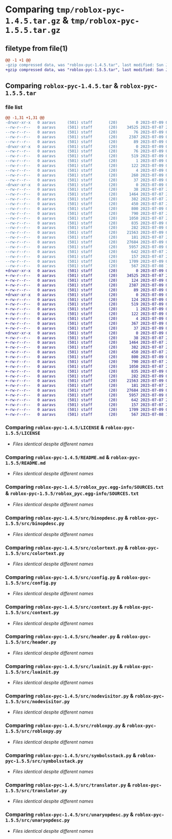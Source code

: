 # Comparing `tmp/roblox-pyc-1.4.5.tar.gz` & `tmp/roblox-pyc-1.5.5.tar.gz`

## filetype from file(1)

```diff
@@ -1 +1 @@
-gzip compressed data, was "roblox-pyc-1.4.5.tar", last modified: Sun Jul  9 05:03:28 2023, max compression
+gzip compressed data, was "roblox-pyc-1.5.5.tar", last modified: Sun Jul  9 05:13:21 2023, max compression
```

## Comparing `roblox-pyc-1.4.5.tar` & `roblox-pyc-1.5.5.tar`

### file list

```diff
@@ -1,31 +1,31 @@
-drwxr-xr-x   0 aaravs     (501) staff       (20)        0 2023-07-09 05:03:28.570218 roblox-pyc-1.4.5/
--rw-r--r--   0 aaravs     (501) staff       (20)    34525 2023-07-07 21:26:51.000000 roblox-pyc-1.4.5/LICENSE
--rw-r--r--   0 aaravs     (501) staff       (20)       76 2023-07-09 05:03:28.570466 roblox-pyc-1.4.5/PKG-INFO
--rw-r--r--   0 aaravs     (501) staff       (20)     2387 2023-07-09 04:50:22.000000 roblox-pyc-1.4.5/README.md
--rw-r--r--   0 aaravs     (501) staff       (20)       89 2023-07-09 01:34:29.000000 roblox-pyc-1.4.5/pyproject.toml
-drwxr-xr-x   0 aaravs     (501) staff       (20)        0 2023-07-09 05:03:28.520766 roblox-pyc-1.4.5/roblox_pyc.egg-info/
--rw-r--r--   0 aaravs     (501) staff       (20)       76 2023-07-09 05:03:28.000000 roblox-pyc-1.4.5/roblox_pyc.egg-info/PKG-INFO
--rw-r--r--   0 aaravs     (501) staff       (20)      519 2023-07-09 05:03:28.000000 roblox-pyc-1.4.5/roblox_pyc.egg-info/SOURCES.txt
--rw-r--r--   0 aaravs     (501) staff       (20)        1 2023-07-09 05:03:28.000000 roblox-pyc-1.4.5/roblox_pyc.egg-info/dependency_links.txt
--rw-r--r--   0 aaravs     (501) staff       (20)      122 2023-07-09 05:03:28.000000 roblox-pyc-1.4.5/roblox_pyc.egg-info/entry_points.txt
--rw-r--r--   0 aaravs     (501) staff       (20)        4 2023-07-09 05:03:28.000000 roblox-pyc-1.4.5/roblox_pyc.egg-info/top_level.txt
--rw-r--r--   0 aaravs     (501) staff       (20)      260 2023-07-09 05:03:28.571494 roblox-pyc-1.4.5/setup.cfg
--rw-r--r--   0 aaravs     (501) staff       (20)       37 2023-07-09 02:02:48.000000 roblox-pyc-1.4.5/setup.py
-drwxr-xr-x   0 aaravs     (501) staff       (20)        0 2023-07-09 05:03:28.569242 roblox-pyc-1.4.5/src/
--rw-r--r--   0 aaravs     (501) staff       (20)       38 2023-07-07 21:26:51.000000 roblox-pyc-1.4.5/src/__init__.py
--rw-r--r--   0 aaravs     (501) staff       (20)     1464 2023-07-07 21:26:51.000000 roblox-pyc-1.4.5/src/binopdesc.py
--rw-r--r--   0 aaravs     (501) staff       (20)      382 2023-07-07 21:26:51.000000 roblox-pyc-1.4.5/src/boolopdesc.py
--rw-r--r--   0 aaravs     (501) staff       (20)      450 2023-07-07 21:26:51.000000 roblox-pyc-1.4.5/src/cmpopdesc.py
--rw-r--r--   0 aaravs     (501) staff       (20)      800 2023-07-09 03:44:33.000000 roblox-pyc-1.4.5/src/colortext.py
--rw-r--r--   0 aaravs     (501) staff       (20)      790 2023-07-07 21:26:51.000000 roblox-pyc-1.4.5/src/config.py
--rw-r--r--   0 aaravs     (501) staff       (20)     1050 2023-07-07 21:26:51.000000 roblox-pyc-1.4.5/src/context.py
--rw-r--r--   0 aaravs     (501) staff       (20)      835 2023-07-09 04:51:27.000000 roblox-pyc-1.4.5/src/header.py
--rw-r--r--   0 aaravs     (501) staff       (20)      282 2023-07-09 01:58:37.000000 roblox-pyc-1.4.5/src/loopcounter.py
--rw-r--r--   0 aaravs     (501) staff       (20)    21563 2023-07-09 04:51:41.000000 roblox-pyc-1.4.5/src/luainit.py
--rw-r--r--   0 aaravs     (501) staff       (20)      181 2023-07-07 21:26:51.000000 roblox-pyc-1.4.5/src/nameconstdesc.py
--rw-r--r--   0 aaravs     (501) staff       (20)    27684 2023-07-09 01:59:38.000000 roblox-pyc-1.4.5/src/nodevisitor.py
--rw-r--r--   0 aaravs     (501) staff       (20)     5957 2023-07-09 05:02:43.000000 roblox-pyc-1.4.5/src/robloxpy.py
--rw-r--r--   0 aaravs     (501) staff       (20)      642 2023-07-07 21:26:51.000000 roblox-pyc-1.4.5/src/symbolsstack.py
--rw-r--r--   0 aaravs     (501) staff       (20)      157 2023-07-07 21:26:51.000000 roblox-pyc-1.4.5/src/tokenendmode.py
--rw-r--r--   0 aaravs     (501) staff       (20)     1709 2023-07-09 03:36:47.000000 roblox-pyc-1.4.5/src/translator.py
--rw-r--r--   0 aaravs     (501) staff       (20)      567 2023-07-08 14:04:57.000000 roblox-pyc-1.4.5/src/unaryopdesc.py
+drwxr-xr-x   0 aaravs     (501) staff       (20)        0 2023-07-09 05:13:21.185545 roblox-pyc-1.5.5/
+-rw-r--r--   0 aaravs     (501) staff       (20)    34525 2023-07-07 21:26:51.000000 roblox-pyc-1.5.5/LICENSE
+-rw-r--r--   0 aaravs     (501) staff       (20)      124 2023-07-09 05:13:21.185876 roblox-pyc-1.5.5/PKG-INFO
+-rw-r--r--   0 aaravs     (501) staff       (20)     2387 2023-07-09 04:50:22.000000 roblox-pyc-1.5.5/README.md
+-rw-r--r--   0 aaravs     (501) staff       (20)       89 2023-07-09 01:34:29.000000 roblox-pyc-1.5.5/pyproject.toml
+drwxr-xr-x   0 aaravs     (501) staff       (20)        0 2023-07-09 05:13:21.160530 roblox-pyc-1.5.5/roblox_pyc.egg-info/
+-rw-r--r--   0 aaravs     (501) staff       (20)      124 2023-07-09 05:13:21.000000 roblox-pyc-1.5.5/roblox_pyc.egg-info/PKG-INFO
+-rw-r--r--   0 aaravs     (501) staff       (20)      519 2023-07-09 05:13:21.000000 roblox-pyc-1.5.5/roblox_pyc.egg-info/SOURCES.txt
+-rw-r--r--   0 aaravs     (501) staff       (20)        1 2023-07-09 05:13:21.000000 roblox-pyc-1.5.5/roblox_pyc.egg-info/dependency_links.txt
+-rw-r--r--   0 aaravs     (501) staff       (20)      122 2023-07-09 05:13:21.000000 roblox-pyc-1.5.5/roblox_pyc.egg-info/entry_points.txt
+-rw-r--r--   0 aaravs     (501) staff       (20)        4 2023-07-09 05:13:21.000000 roblox-pyc-1.5.5/roblox_pyc.egg-info/top_level.txt
+-rw-r--r--   0 aaravs     (501) staff       (20)      367 2023-07-09 05:13:21.187306 roblox-pyc-1.5.5/setup.cfg
+-rw-r--r--   0 aaravs     (501) staff       (20)       37 2023-07-09 02:02:48.000000 roblox-pyc-1.5.5/setup.py
+drwxr-xr-x   0 aaravs     (501) staff       (20)        0 2023-07-09 05:13:21.184125 roblox-pyc-1.5.5/src/
+-rw-r--r--   0 aaravs     (501) staff       (20)       38 2023-07-07 21:26:51.000000 roblox-pyc-1.5.5/src/__init__.py
+-rw-r--r--   0 aaravs     (501) staff       (20)     1464 2023-07-07 21:26:51.000000 roblox-pyc-1.5.5/src/binopdesc.py
+-rw-r--r--   0 aaravs     (501) staff       (20)      382 2023-07-07 21:26:51.000000 roblox-pyc-1.5.5/src/boolopdesc.py
+-rw-r--r--   0 aaravs     (501) staff       (20)      450 2023-07-07 21:26:51.000000 roblox-pyc-1.5.5/src/cmpopdesc.py
+-rw-r--r--   0 aaravs     (501) staff       (20)      800 2023-07-09 03:44:33.000000 roblox-pyc-1.5.5/src/colortext.py
+-rw-r--r--   0 aaravs     (501) staff       (20)      790 2023-07-07 21:26:51.000000 roblox-pyc-1.5.5/src/config.py
+-rw-r--r--   0 aaravs     (501) staff       (20)     1050 2023-07-07 21:26:51.000000 roblox-pyc-1.5.5/src/context.py
+-rw-r--r--   0 aaravs     (501) staff       (20)      835 2023-07-09 04:51:27.000000 roblox-pyc-1.5.5/src/header.py
+-rw-r--r--   0 aaravs     (501) staff       (20)      282 2023-07-09 01:58:37.000000 roblox-pyc-1.5.5/src/loopcounter.py
+-rw-r--r--   0 aaravs     (501) staff       (20)    21563 2023-07-09 04:51:41.000000 roblox-pyc-1.5.5/src/luainit.py
+-rw-r--r--   0 aaravs     (501) staff       (20)      181 2023-07-07 21:26:51.000000 roblox-pyc-1.5.5/src/nameconstdesc.py
+-rw-r--r--   0 aaravs     (501) staff       (20)    27684 2023-07-09 01:59:38.000000 roblox-pyc-1.5.5/src/nodevisitor.py
+-rw-r--r--   0 aaravs     (501) staff       (20)     5957 2023-07-09 05:02:43.000000 roblox-pyc-1.5.5/src/robloxpy.py
+-rw-r--r--   0 aaravs     (501) staff       (20)      642 2023-07-07 21:26:51.000000 roblox-pyc-1.5.5/src/symbolsstack.py
+-rw-r--r--   0 aaravs     (501) staff       (20)      157 2023-07-07 21:26:51.000000 roblox-pyc-1.5.5/src/tokenendmode.py
+-rw-r--r--   0 aaravs     (501) staff       (20)     1709 2023-07-09 03:36:47.000000 roblox-pyc-1.5.5/src/translator.py
+-rw-r--r--   0 aaravs     (501) staff       (20)      567 2023-07-08 14:04:57.000000 roblox-pyc-1.5.5/src/unaryopdesc.py
```

### Comparing `roblox-pyc-1.4.5/LICENSE` & `roblox-pyc-1.5.5/LICENSE`

 * *Files identical despite different names*

### Comparing `roblox-pyc-1.4.5/README.md` & `roblox-pyc-1.5.5/README.md`

 * *Files identical despite different names*

### Comparing `roblox-pyc-1.4.5/roblox_pyc.egg-info/SOURCES.txt` & `roblox-pyc-1.5.5/roblox_pyc.egg-info/SOURCES.txt`

 * *Files identical despite different names*

### Comparing `roblox-pyc-1.4.5/src/binopdesc.py` & `roblox-pyc-1.5.5/src/binopdesc.py`

 * *Files identical despite different names*

### Comparing `roblox-pyc-1.4.5/src/colortext.py` & `roblox-pyc-1.5.5/src/colortext.py`

 * *Files identical despite different names*

### Comparing `roblox-pyc-1.4.5/src/config.py` & `roblox-pyc-1.5.5/src/config.py`

 * *Files identical despite different names*

### Comparing `roblox-pyc-1.4.5/src/context.py` & `roblox-pyc-1.5.5/src/context.py`

 * *Files identical despite different names*

### Comparing `roblox-pyc-1.4.5/src/header.py` & `roblox-pyc-1.5.5/src/header.py`

 * *Files identical despite different names*

### Comparing `roblox-pyc-1.4.5/src/luainit.py` & `roblox-pyc-1.5.5/src/luainit.py`

 * *Files identical despite different names*

### Comparing `roblox-pyc-1.4.5/src/nodevisitor.py` & `roblox-pyc-1.5.5/src/nodevisitor.py`

 * *Files identical despite different names*

### Comparing `roblox-pyc-1.4.5/src/robloxpy.py` & `roblox-pyc-1.5.5/src/robloxpy.py`

 * *Files identical despite different names*

### Comparing `roblox-pyc-1.4.5/src/symbolsstack.py` & `roblox-pyc-1.5.5/src/symbolsstack.py`

 * *Files identical despite different names*

### Comparing `roblox-pyc-1.4.5/src/translator.py` & `roblox-pyc-1.5.5/src/translator.py`

 * *Files identical despite different names*

### Comparing `roblox-pyc-1.4.5/src/unaryopdesc.py` & `roblox-pyc-1.5.5/src/unaryopdesc.py`

 * *Files identical despite different names*

